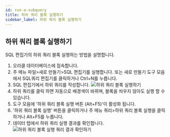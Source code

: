 ```yaml
---
id: run-a-subquery
title: 하위 쿼리 블록 실행하기
sidebar_label: 하위 쿼리 블록 실행하기
---
```


## 하위 쿼리 블록 실행하기

SQL 편집기의 하위 쿼리 블록 실행하는 방법을 설명합니다.

1. 오라클 데이터베이스에 접속합니다.
2. 주 메뉴 파일>새로 만들기>SQL 편집기를 실행합니다. 또는 새로 만들기 도구 모음에서 SQL쿼리 편집기를 클릭하거나 Ctrl+N를 누릅니다.
3. SQL 편집기에서 하위 쿼리를 작성합니다.
![하위 쿼리 블록 실행하기](https://s3.ap-northeast-2.amazonaws.com/sqlgate-manual-content/EEC7CDEB22C9D4BC13B78F17A196B068.jpg)
4. 하위 쿼리를 클릭 하면 자동으로 배경색이 바뀌며, 블록을 씌우지 않아도 실행 할 수 있습니다.
5. 도구 모음에 '하위 쿼리 블록 실행 버튼 (Alt+F5)'이 활성화 됩니다.
6. '하위 쿼리 블록 실행' 버튼을 클릭하거나 주 메뉴 쿼리>하위 쿼리 블록 실행을 클릭하거나 Alt+F5를 누릅니다.
7. 데이터 탭에서 하위 쿼리 실행 결과를 확인합니다.
![하위 쿼리 블록 실행 쿼리 결과 확인하기](https://s3.ap-northeast-2.amazonaws.com/sqlgate-manual-content/5F2FD8D050F0165A2F625EDEE9EAC316.jpg)

